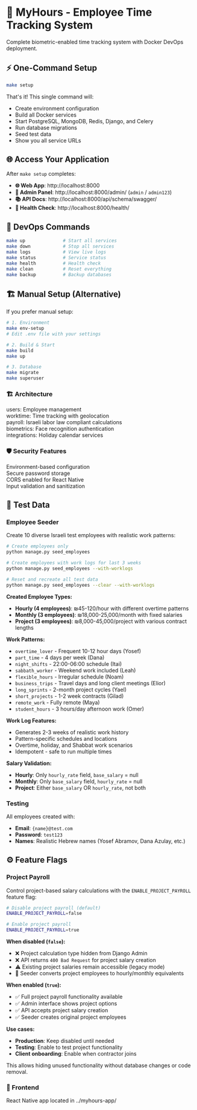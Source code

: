 
# 🚀 MyHours - Employee Time Tracking System

Complete biometric-enabled time tracking system with Docker DevOps deployment.

## ⚡ One-Command Setup

```bash
make setup
```

That's it! This single command will:
- Create environment configuration
- Build all Docker services  
- Start PostgreSQL, MongoDB, Redis, Django, and Celery
- Run database migrations
- Seed test data
- Show you all service URLs

## 🌐 Access Your Application

After `make setup` completes:

- **🌐 Web App**: http://localhost:8000
- **👑 Admin Panel**: http://localhost:8000/admin/ (`admin` / `admin123`)
- **📚 API Docs**: http://localhost:8000/api/schema/swagger/
- **💓 Health Check**: http://localhost:8000/health/

## 🐳 DevOps Commands

```bash
make up              # Start all services
make down            # Stop all services  
make logs            # View live logs
make status          # Service status
make health          # Health check
make clean           # Reset everything
make backup          # Backup databases
```

## 🏗️ Manual Setup (Alternative)

If you prefer manual setup:

```bash
# 1. Environment
make env-setup
# Edit .env file with your settings

# 2. Build & Start
make build
make up

# 3. Database
make migrate
make superuser
```

### 🏗️ Architecture

users: Employee management  
worktime: Time tracking with geolocation  
payroll: Israeli labor law compliant calculations  
biometrics: Face recognition authentication  
integrations: Holiday calendar services  

### 🛡️ Security Features

Environment-based configuration  
Secure password storage  
CORS enabled for React Native  
Input validation and sanitization  

## 🧪 Test Data

### Employee Seeder

Create 10 diverse Israeli test employees with realistic work patterns:

```bash
# Create employees only
python manage.py seed_employees

# Create employees with work logs for last 3 weeks
python manage.py seed_employees --with-worklogs

# Reset and recreate all test data
python manage.py seed_employees --clear --with-worklogs
```

**Created Employee Types:**
- **Hourly (4 employees)**: ₪45-120/hour with different overtime patterns
- **Monthly (3 employees)**: ₪18,000-25,000/month with fixed salaries  
- **Project (3 employees)**: ₪8,000-45,000/project with various contract lengths

**Work Patterns:**
- `overtime_lover` - Frequent 10-12 hour days (Yosef)
- `part_time` - 4 days per week (Dana)
- `night_shifts` - 22:00-06:00 schedule (Itai)
- `sabbath_worker` - Weekend work included (Leah)
- `flexible_hours` - Irregular schedule (Noam)
- `business_trips` - Travel days and long client meetings (Elior)
- `long_sprints` - 2-month project cycles (Yael)
- `short_projects` - 1-2 week contracts (Gilad)
- `remote_work` - Fully remote (Maya)
- `student_hours` - 3 hours/day afternoon work (Omer)

**Work Log Features:**
- Generates 2-3 weeks of realistic work history
- Pattern-specific schedules and locations
- Overtime, holiday, and Shabbat work scenarios
- Idempotent - safe to run multiple times

**Salary Validation:**
- **Hourly**: Only `hourly_rate` field, `base_salary` = null
- **Monthly**: Only `base_salary` field, `hourly_rate` = null  
- **Project**: Either `base_salary` OR `hourly_rate`, not both

### Testing

All employees created with:
- **Email**: `{name}@test.com` 
- **Password**: `test123`
- **Names**: Realistic Hebrew names (Yosef Abramov, Dana Azulay, etc.)

## ⚙️ Feature Flags

### Project Payroll

Control project-based salary calculations with the `ENABLE_PROJECT_PAYROLL` feature flag:

```bash
# Disable project payroll (default)
ENABLE_PROJECT_PAYROLL=false

# Enable project payroll  
ENABLE_PROJECT_PAYROLL=true
```

**When disabled (`false`):**
- ❌ Project calculation type hidden from Django Admin
- ❌ API returns `400 Bad Request` for project salary creation
- ⚠️ Existing project salaries remain accessible (legacy mode)
- 🔄 Seeder converts project employees to hourly/monthly equivalents

**When enabled (`true`):**
- ✅ Full project payroll functionality available
- ✅ Admin interface shows project options
- ✅ API accepts project salary creation
- ✅ Seeder creates original project employees

**Use cases:**
- **Production**: Keep disabled until needed
- **Testing**: Enable to test project functionality
- **Client onboarding**: Enable when contractor joins

This allows hiding unused functionality without database changes or code removal.

### 📱 Frontend

React Native app located in ../myhours-app/

